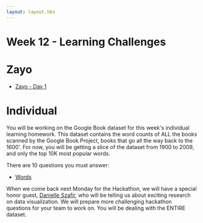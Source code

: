 ```yaml
---
layout: layout.hbs
---
```


# Week 12 - Learning Challenges

# Zayo
- [Zayo - Day 1](zayo.html)

# Individual

You will be working on the Google Book dataset for this week's individual
learning homework. This dataset contains the word counts of ALL the books
scanned by the Google Book Project, books that go all the way back to the
1600'. For now, you will be getting a slice of the dataset from 1900 to
2009, and only the top 10K most popular words.

There are 10 questions you must answer:

- [Words](individual/words.html)

When we come back next Monday for the Hackathon, we will have a special
honor guest, [Danielle Szafir](http://pages.cs.wisc.edu/~dalbers/), who will
be telling us about exciting research on data visualization. We will prepare
more challenging hackathon questions for your team to work on. You will be
dealing with the ENTIRE dataset.
